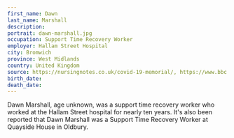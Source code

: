 ```yaml
---
first_name: Dawn
last_name: Marshall
description: 
portrait: dawn-marshall.jpg
occupation: Support Time Recovery Worker
employer: Hallam Street Hospital
city: Bromwich
province: West Midlands
country: United Kingdom
source: https://nursingnotes.co.uk/covid-19-memorial/, https://www.bbc.com/news/health-52242856
birth_date: 
death_date: 
---
```


Dawn Marshall, age unknown, was a support time recovery worker who worked at the Hallam Street hospital for nearly ten years. It's also been reported that Dawn Marshall was a Support Time Recovery Worker at Quayside House in Oldbury.